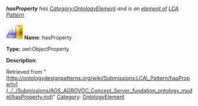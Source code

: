 ___hasProperty__ has [Category:OntologyElement](../../Category/OntologyElement.md "Category:OntologyElement") and is an [element of](../../Property/ElementOf.md "Property:ElementOf") [LCA Pattern](../../Submissions/LCA_Pattern.md "Submissions:LCA Pattern")_


  




[![ObjectProperty](../../images/thumb/c/c3/ObjectProperty.gif/45px-ObjectProperty.gif)](../../Image/ObjectProperty.gif.md "ObjectProperty")
__Name__: hasProperty 


__Type:__ owl:ObjectProperty 


__Description__: 





Retrieved from "[http://ontologydesignpatterns.org/wiki/Submissions:LCA\_Pattern/hasProperty](../../Submissions/AOS_AGROVOC_Concept_Server_fundation_ontology_model/hasProperty.md)"
 [Category](http://ontologydesignpatterns.org/wiki/Special:Categories "Special:Categories"): [OntologyElement](../../Category/OntologyElement.md "Category:OntologyElement")